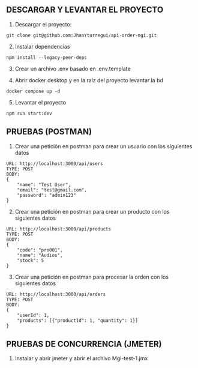 ## DESCARGAR Y LEVANTAR EL PROYECTO

1. Descargar el proyecto:

```
git clone git@github.com:JhanYturregui/api-order-mgi.git
```

2. Instalar dependencias

```
npm install --legacy-peer-deps
```

3. Crear un archivo .env basado en .env.template

4. Abrir docker desktop y en la raíz del proyecto levantar la bd

```
docker compose up -d
```

5. Levantar el proyecto

```
npm run start:dev
```

## PRUEBAS (POSTMAN)

1. Crear una petición en postman para crear un usuario con los siguientes datos

```
URL: http://localhost:3000/api/users
TYPE: POST
BODY:
{
    "name": "Test User",
    "email": "test@gmail.com",
    "password": "admin123"
}
```

2. Crear una petición en postman para crear un producto con los siguientes datos

```
URL: http://localhost:3000/api/products
TYPE: POST
BODY:
{
    "code": "pro001",
    "name": "Audios",
    "stock": 5
}
```

3. Crear una petición en postman para procesar la orden con los siguientes datos

```
URL: http://localhost:3000/api/orders
TYPE: POST
BODY:
{
    "userId": 1,
    "products": [{"productId": 1, "quantity": 1}]
}
```

## PRUEBAS DE CONCURRENCIA (JMETER)

1. Instalar y abrir jmeter y abrir el archivo Mgi-test-1.jmx
